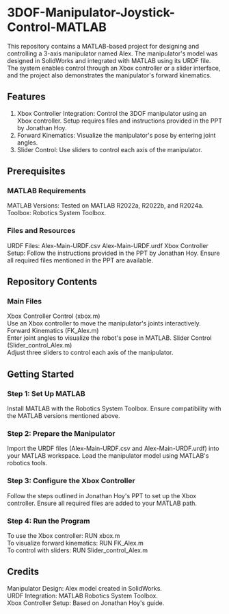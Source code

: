 # 3DOF-Manipulator-Joystick-Control-MATLAB
This repository contains a MATLAB-based project for designing and controlling a 3-axis manipulator named Alex. The manipulator's model was designed in SolidWorks and integrated with MATLAB using its URDF file. The system enables control through an Xbox controller or a slider interface, and the project also demonstrates the manipulator's forward kinematics.

## Features
1. Xbox Controller Integration:
Control the 3DOF manipulator using an Xbox controller.
Setup requires files and instructions provided in the PPT by Jonathan Hoy.
2. Forward Kinematics:
Visualize the manipulator's pose by entering joint angles.
3. Slider Control:
Use sliders to control each axis of the manipulator.

## Prerequisites
### MATLAB Requirements
MATLAB Versions: Tested on MATLAB R2022a, R2022b, and R2024a.
Toolbox: Robotics System Toolbox.
### Files and Resources
URDF Files:
  Alex-Main-URDF.csv
  Alex-Main-URDF.urdf
Xbox Controller Setup:
  Follow the instructions provided in the PPT by Jonathan Hoy. Ensure all required files mentioned in the PPT are available.
## Repository Contents
### Main Files
Xbox Controller Control (xbox.m)  
Use an Xbox controller to move the manipulator's joints interactively.
Forward Kinematics (FK_Alex.m)  
Enter joint angles to visualize the robot's pose in MATLAB.
Slider Control (Slider_control_Alex.m)  
Adjust three sliders to control each axis of the manipulator.

## Getting Started
### Step 1: Set Up MATLAB
Install MATLAB with the Robotics System Toolbox.
Ensure compatibility with the MATLAB versions mentioned above.

### Step 2: Prepare the Manipulator
Import the URDF files (Alex-Main-URDF.csv and Alex-Main-URDF.urdf) into your MATLAB workspace.
Load the manipulator model using MATLAB's robotics tools.

### Step 3: Configure the Xbox Controller
Follow the steps outlined in Jonathan Hoy's PPT to set up the Xbox controller.
Ensure all required files are added to your MATLAB path.

### Step 4: Run the Program
To use the Xbox controller: RUN xbox.m  
To visualize forward kinematics: RUN FK_Alex.m  
To control with sliders: RUN Slider_control_Alex.m

## Credits
Manipulator Design: Alex model created in SolidWorks.  
URDF Integration: MATLAB Robotics System Toolbox.  
Xbox Controller Setup: Based on Jonathan Hoy's guide.
